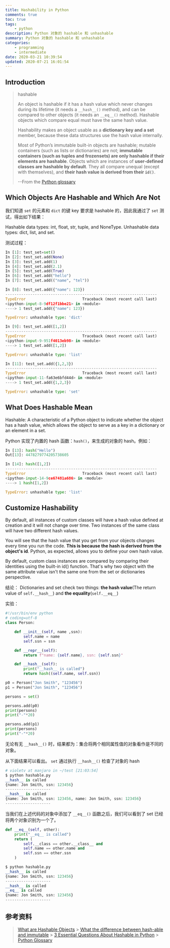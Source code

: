 ```yaml
---
title: Hashability in Python
comments: true
toc: true
tags:
    - python
description: Python 对象的 hashable 和 unhashable
summary: Python 对象的 hashable 和 unhashable
categories:
    - programming
    - intermediate
date: 2020-03-21 10:39:54
updated: 2020-07-21 16:01:54
---
```


## Introduction

> hashable
>
> An object is hashable if it has a hash value which never changes during its lifetime (it needs a `__hash__()` method), and can be compared to other objects (it needs an `__eq__()` method). Hashable objects which compare equal must have the same hash value.
>
> Hashability makes an object usable as a **dictionary key and a set** member, because these data structures use the hash value internally.
>
> Most of Python’s immutable built-in objects are hashable; mutable containers (such as lists or dictionaries) are not; **immutable containers (such as tuples and frozensets) are only hashable if their elements are hashable**. Objects which are instances of **user-defined classes are hashable by default**. They all compare unequal (except with themselves), and **their hash value is derived from their `id()`**.
>
> --From the [Python glossary](https://docs.python.org/3/glossary.html)

## Which Objects Are Hashable and Which Are Not

我们知道 `set` 的元素和 `dict` 的键 key 要求是 hashable 的，因此我通过了 `set` 测试，得出如下结果：

Hashable data types: int, float, str, tuple, and NoneType.
Unhashable data types: dict, list, and set.

测试过程：

```python
In [1]: test_set=set()
In [2]: test_set.add(None)
In [3]: test_set.add(1)
In [4]: test_set.add(2.1)
In [5]: test_set.add(True)
In [6]: test_set.add("hello")
In [7]: test_set.add(("name", "tel"))

In [8]: test_set.add({"name": 123})
-------------------------------------------------------------------
TypeError                         Traceback (most recent call last)
<ipython-input-8-9df12f1bbe21> in <module>
----> 1 test_set.add({"name": 123})

TypeError: unhashable type: 'dict'

In [9]: test_set.add([1,2])
-------------------------------------------------------------------
TypeError                         Traceback (most recent call last)
<ipython-input-9-951f4013eb98> in <module>
----> 1 test_set.add([1,2])

TypeError: unhashable type: 'list'

In [11]: test_set.add({1,2,3})
-------------------------------------------------------------------
TypeError                         Traceback (most recent call last)
<ipython-input-11-fa63e6bfd44d> in <module>
----> 1 test_set.add({1,2,3})

TypeError: unhashable type: 'set'
```

## What Does Hashable Mean

Hashable: A characteristic of a Python object to indicate whether the object has a hash value, which allows the object to serve as a key in a dictionary or an element in a set.

Python 实现了内置的 hash 函数：`hash()`，来生成的对象的 hash。例如：

```python
In [13]: hash("Hello")
Out[13]: 4478279774205738605

In [14]: hash([1,2])
-------------------------------------------------------------------
TypeError                         Traceback (most recent call last)
<ipython-input-14-9ce67481a686> in <module>
----> 1 hash([1,2])

TypeError: unhashable type: 'list'
```

## Customize Hashability

By default, all instances of custom classes will have a hash value defined at creation and it will not change over time. Two instances of the same class will have two different hash values.

You will see that the hash value that you get from your objects changes every time you run the code. **This is because the hash is derived from the object's id**. Python, as expected, allows you to define your own hash value.

By default, custom class instances are compared by comparing their identities using the built-in id() function. That's why two object with the same attribute value isn't the same one from the set or dictionaries perspective.

结论： Dictionaries and set check two things: **the hash value**(The return value of `self.__hash__`) and **the equality**(`self.__eq__`)

实验：

```python
#!/usr/bin/env python
# coding=utf-8
class Person:

    def __init__(self, name ,ssn):
        self.name = name
        self.ssn = ssn

    def __repr__(self):
        return f"name: {self.name}, ssn: {self.ssn}"

    def __hash__(self):
        print("__hash__ is called")
        return hash((self.name, self.ssn))

p0 = Person("Jon Smith", "123456")
p1 = Person("Jon Smith", "123456")

persons = set()

persons.add(p0)
print(persons)
print("-"*20)

persons.add(p1)
print(persons)
print("-"*20)
```

无论有无 `__hash__()` 时，结果都为：集合将两个相同属性值的对象看作是不同的对象。

从下面结果可以看出。 `set` 通过执行 `__hash__()` 检查了对象的 hash

```python
# violetv at manjaro in ~/test [21:03:54]
$ python hashable.py
__hash__ is called
{name: Jon Smith, ssn: 123456}
--------------------
__hash__ is called
{name: Jon Smith, ssn: 123456, name: Jon Smith, ssn: 123456}
--------------------
```

当我们在上述代码的对象中添加了 `__eq__()` 函数之后，我们可以看到了 set 已经将两个对象识别为一个了。

```python
def __eq__(self, other):
    print("__eq__ is called")
    return (
        self.__class == other.__class__ and
        self.name == other.name and
        self.ssn == other.ssn
    )
```

```python
$ python hashable.py
__hash__ is called
{name: Jon Smith, ssn: 123456}
--------------------
__hash__ is called
__eq__ is called
{name: Jon Smith, ssn: 123456}
--------------------
```

## 参考资料

> [What are Hashable Objects](https://www.pythonforthelab.com/blog/what-are-hashable-objects/) > [What the difference between hash-able and immutable](https://stackoverflow.com/questions/56154702/what-the-difference-between-hash-able-and-immutable) > [3 Essential Questions About Hashable in Python](https://medium.com/better-programming/3-essential-questions-about-hashable-in-python-33e981042bcb) > [Python Glossary](https://docs.python.org/3/glossary.html)
